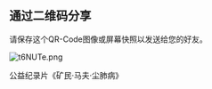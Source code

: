## 通过二维码分享

请保存这个QR-Code图像或屏幕快照以发送给您的好友。

![t6NUTe.png](https://s1.ax1x.com/2020/06/06/t6NUTe.png)

公益纪录片《矿民·马夫·尘肺病》
